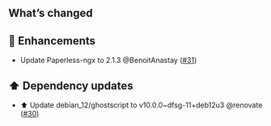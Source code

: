 ## What’s changed

## 🚀 Enhancements

- Update Paperless-ngx to 2.1.3 @BenoitAnastay ([#31](https://github.com/BenoitAnastay/paperless-home-assistant-addon/pull/31))

## ⬆️ Dependency updates

- ⬆️ Update debian_12/ghostscript to v10.0.0~dfsg-11+deb12u3 @renovate ([#30](https://github.com/BenoitAnastay/paperless-home-assistant-addon/pull/30))
